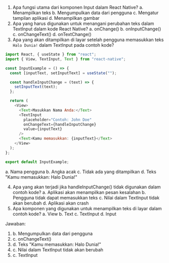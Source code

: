 1. Apa fungsi utama dari komponen Input dalam React Native?
   a. Menampilkan teks
   b. Mengumpulkan data dari pengguna
   c. Mengatur tampilan aplikasi
   d. Menampilkan gambar
2. Apa yang harus digunakan untuk menangani perubahan teks dalam TextInput dalam kode React Native?
   a. onChange()
   b. onInputChange()
   c. onChangeText()
   d. onTextChange()
3. Apa yang akan ditampilkan di layar setelah pengguna memasukkan teks `Halo Dunia!` dalam TextInput pada contoh kode?

```javascript
import React, { useState } from "react";
import { View, TextInput, Text } from "react-native";

const InputExample = () => {
  const [inputText, setInputText] = useState("");

  const handleInputChange = (text) => {
    setInputText(text);
  };

  return (
    <View>
      <Text>Masukkan Nama Anda:</Text>
      <TextInput
        placeholder="Contoh: John Doe"
        onChangeText={handleInputChange}
        value={inputText}
      />
      <Text>Kamu memasukkan: {inputText}</Text>
    </View>
  );
};

export default InputExample;
```

a. Nama pengguna
b. Angka acak
c. Tidak ada yang ditampilkan
d. Teks "Kamu memasukkan: Halo Dunia!"

4. Apa yang akan terjadi jika handleInputChange() tidak digunakan dalam contoh kode?
   a. Aplikasi akan menampilkan pesan kesalahan
   b. Pengguna tidak dapat memasukkan teks
   c. Nilai dalam TextInput tidak akan berubah
   d. Aplikasi akan crash
5. Apa komponen yang digunakan untuk menampilkan teks di layar dalam contoh kode?
   a. View
   b. Text
   c. TextInput
   d. Input

Jawaban:

1. b. Mengumpulkan data dari pengguna
2. c. onChangeText()
3. d. Teks "Kamu memasukkan: Halo Dunia!"
4. c. Nilai dalam TextInput tidak akan berubah
5. c. TextInput
